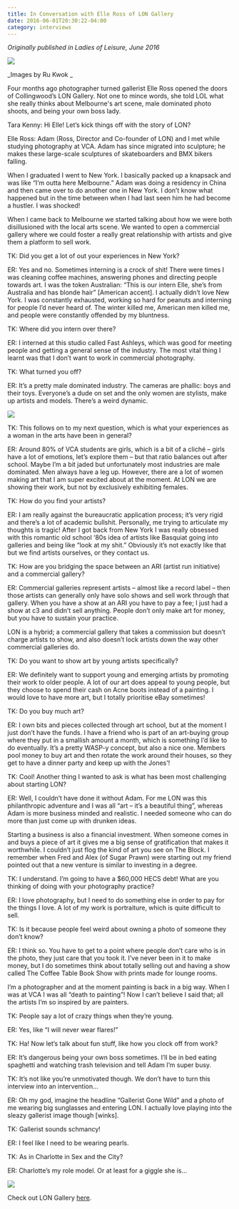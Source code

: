 ```yaml
---
title: In Conversation with Elle Ross of LON Gallery
date: 2016-06-01T20:30:22-04:00
category: interviews
---
```

_Originally published in Ladies of Leisure, June 2016_

![](/img/_dsc4583_1000.jpg)


_Images by Ru Kwok _

Four months ago photographer turned gallerist Elle Ross opened the doors of Collingwood’s LON Gallery. Not one to mince words, she told LOL what she really thinks about Melbourne's art scene, male dominated photo shoots, and being your own boss lady.

Tara Kenny: Hi Elle! Let’s kick things off with the story of LON? 

Elle Ross: Adam (Ross, Director and Co-founder of LON) and I met while studying photography at VCA. Adam has since migrated into sculpture; he makes these large-scale sculptures of skateboarders and BMX bikers falling. 

When I graduated I went to New York. I basically packed up a knapsack and was like “I’m outta here Melbourne.” Adam was doing a residency in China and then came over to do another one in New York. I don’t know what happened but in the time between when I had last seen him he had become a hustler. I was shocked!

When I came back to Melbourne we started talking about how we were both disillusioned with the local arts scene. We wanted to open a commercial gallery where we could foster a really great relationship with artists and give them a platform to sell work. 

TK: Did you get a lot of out your experiences in New York? 

ER: Yes and no. Sometimes interning is a crock of shit! There were times I was cleaning coffee machines, answering phones and directing people towards art. I was the token Australian: “This is our intern Elle, she’s from Australia and has blonde hair” \[American accent]. I actually didn’t love New York. I was constantly exhausted, working so hard for peanuts and interning for people I’d never heard of. The winter killed me, American men killed me, and people were constantly offended by my bluntness. 

TK: Where did you intern over there?

ER: I interned at this studio called Fast Ashleys, which was good for meeting people and getting a general sense of the industry. The most vital thing I learnt was that I don’t want to work in commercial photography. 

TK: What turned you off?

ER: It’s a pretty male dominated industry. The cameras are phallic: boys and their toys. Everyone’s a dude on set and the only women are stylists, make up artists and models. There’s a weird dynamic. 

![](/img/_dsc4619_1000.jpg)

TK: This follows on to my next question, which is what your experiences as a woman in the arts have been in general?

ER: Around 80% of VCA students are girls, which is a bit of a cliché – girls have a lot of emotions, let’s explore them – but that ratio balances out after school. Maybe I’m a bit jaded but unfortunately most industries are male dominated. Men always have a leg up. However, there are a lot of women making art that I am super excited about at the moment. At LON we are showing their work, but not by exclusively exhibiting females. 

TK: How do you find your artists?

ER: I am really against the bureaucratic application process; it’s very rigid and there’s a lot of academic bullshit. Personally, me trying to articulate my thoughts is tragic! After I got back from New York I was really obsessed with this romantic old school ‘80s idea of artists like Basquiat going into galleries and being like “look at my shit.” Obviously it’s not exactly like that but we find artists ourselves, or they contact us. 

TK: How are you bridging the space between an ARI (artist run initiative) and a commercial gallery?

ER: Commercial galleries represent artists – almost like a record label – then those artists can generally only have solo shows and sell work through that gallery. When you have a show at an ARI you have to pay a fee; I just had a show at c3 and didn’t sell anything. People don’t only make art for money, but you have to sustain your practice. 

LON is a hybrid; a commercial gallery that takes a commission but doesn’t charge artists to show, and also doesn’t lock artists down the way other commercial galleries do. 

TK: Do you want to show art by young artists specifically?

ER: We definitely want to support young and emerging artists by promoting their work to older people. A lot of our art does appeal to young people, but they choose to spend their cash on Acne boots instead of a painting. I would love to have more art, but I totally prioritise eBay sometimes!

TK: Do you buy much art?

ER: I own bits and pieces collected through art school, but at the moment I just don’t have the funds. I have a friend who is part of an art-buying group where they put in a smallish amount a month, which is something I’d like to do eventually. It’s a pretty WASP-y concept, but also a nice one. Members pool money to buy art and then rotate the work around their houses, so they get to have a dinner party and keep up with the Jones’! 

TK: Cool! Another thing I wanted to ask is what has been most challenging about starting LON?

ER: Well, I couldn’t have done it without Adam. For me LON was this philanthropic adventure and I was all “art – it’s a beautiful thing”, whereas Adam is more business minded and realistic. I needed someone who can do more than just come up with drunken ideas.

Starting a business is also a financial investment. When someone comes in and buys a piece of art it gives me a big sense of gratification that makes it worthwhile. I couldn’t just flog the kind of art you see on The Block. I remember when Fred and Alex (of Sugar Prawn) were starting out my friend pointed out that a new venture is similar to investing in a degree.

TK: I understand. I’m going to have a $60,000 HECS debt! What are you thinking of doing with your photography practice?

ER: I love photography, but I need to do something else in order to pay for the things I love. A lot of my work is portraiture, which is quite difficult to sell. 

TK: Is it because people feel weird about owning a photo of someone they don’t know?

ER: I think so. You have to get to a point where people don’t care who is in the photo, they just care that you took it. I’ve never been in it to make money, but I do sometimes think about totally selling out and having a show called The Coffee Table Book Show with prints made for lounge rooms. 

I’m a photographer and at the moment painting is back in a big way. When I was at VCA I was all “death to painting”! Now I can’t believe I said that; all the artists I’m so inspired by are painters.

TK: People say a lot of crazy things when they’re young.

ER: Yes, like “I will never wear flares!”

TK: Ha! Now let’s talk about fun stuff, like how you clock off from work?

ER: It’s dangerous being your own boss sometimes. I’ll be in bed eating spaghetti and watching trash television and tell Adam I’m super busy. 

TK: It’s not like you’re unmotivated though. We don’t have to turn this interview into an intervention…

ER: Oh my god, imagine the headline “Gallerist Gone Wild” and a photo of me wearing big sunglasses and entering LON. I actually love playing into the sleazy gallerist image though \[winks]. 

TK: Gallerist sounds schmancy! 

ER: I feel like I need to be wearing pearls. 

TK: As in Charlotte in Sex and the City?

ER: Charlotte’s my role model. Or at least for a giggle she is…

![](/img/_dsc4569_1000.jpg)

Check out LON Gallery [here](http://www.longallery.com/).
